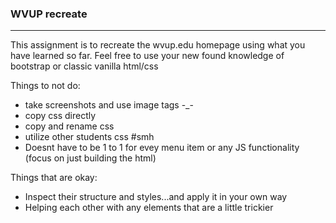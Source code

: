 ### WVUP recreate
-------

This assignment is to recreate the wvup.edu homepage using what you have learned so far.  Feel free to use your new found knowledge of bootstrap or classic vanilla html/css


Things to not do:
- take screenshots and use image tags -_-
- copy css directly
- copy and rename css
- utilize other students css #smh
- Doesnt have to be 1 to 1 for evey menu item or any JS functionality (focus on just building the html)

Things that are okay:
- Inspect their structure and styles...and apply it in your own way
- Helping each other with any elements that are a little trickier
